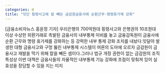 ```yaml
---
categories: d
title: "잇단 횡령사고에 칼 빼든 금감원금융사에 순환근무·명령휴가제 강화"
---
```

[금융소비자뉴스 홍윤정 기자] 우리은행의 700억원대 횡령사고와 은행권의 10조원대 이상 수상한 외환거래로 촉발된 금융사의 내부통제 미비를 놓고 금융감독원이 금융사에 순환 근무와 명령 휴가제를 강화하는 등 강력한 내부 통제 강화 조치를 내놨다.잇달아 발생한 대형 금융사고와 구멍 뚫린 내부통제 시스템이 여론의 도마에 오르자 금감원이 금융사고 재발을 막기 위해 칼을 빼든 셈이다.그러나 법규 개정 권한이 없는 금감원의 조직 특성상 이번 대책은 금융사들의 자율적인 내부통제 기능 강화에 초점이 맞춰져 있어 실효성을 장담할 수 있을 지는 미지